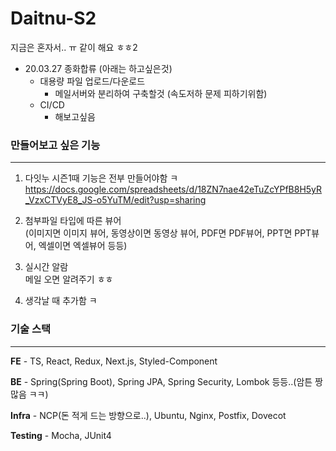 # Daitnu-S2

지금은 혼자서.. ㅠ 같이 해요 ㅎㅎ2

- 20.03.27 종화합류 (아래는 하고싶은것)
  - 대용량 파일 업로드/다운로드 
    - 메일서버와 분리하여 구축할것 (속도저하 문제 피하기위함)
  - CI/CD 
    - 해보고싶음

### 만들어보고 싶은 기능

---

1. 다잇누 시즌1때 기능은 전부 만들어야함 ㅋ<br>
   https://docs.google.com/spreadsheets/d/18ZN7nae42eTuZcYPfB8H5yR_VzxCTVyE8_JS-o5YuTM/edit?usp=sharing

2. 첨부파일 타입에 따른 뷰어<br>
   (이미지면 이미지 뷰어, 동영상이면 동영상 뷰어, PDF면 PDF뷰어, PPT면 PPT뷰어, 엑셀이면 엑셀뷰어 등등)

3. 실시간 알람<br>
   메일 오면 알려주기 ㅎㅎ

4. 생각날 때 추가함 ㅋ

### 기술 스택

---

**FE** - TS, React, Redux, Next.js, Styled-Component

**BE** - Spring(Spring Boot), Spring JPA, Spring Security, Lombok 등등..(암튼 짱 많음 ㅋㅋ)

**Infra** - NCP(돈 적게 드는 방향으로..), Ubuntu, Nginx, Postfix, Dovecot

**Testing** - Mocha, JUnit4
